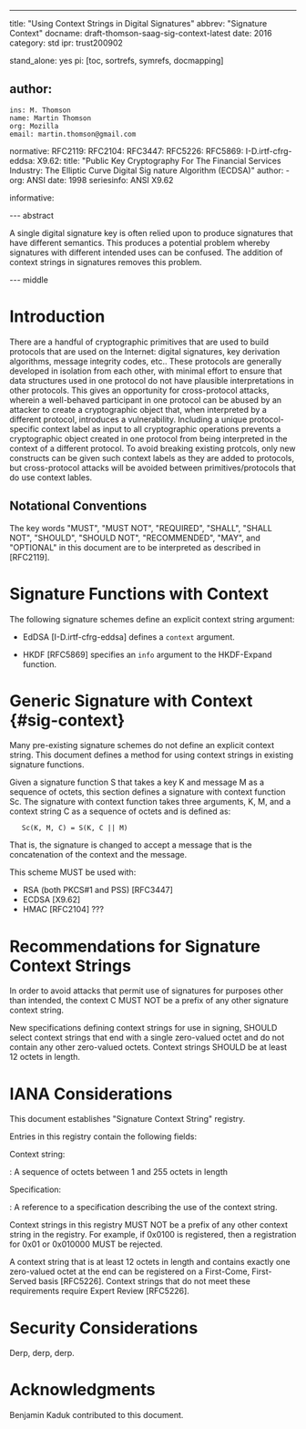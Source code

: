 ---
title: "Using Context Strings in Digital Signatures"
abbrev: "Signature Context"
docname: draft-thomson-saag-sig-context-latest
date: 2016
category: std
ipr: trust200902

stand_alone: yes
pi: [toc, sortrefs, symrefs, docmapping]

author:
 -
    ins: M. Thomson
    name: Martin Thomson
    org: Mozilla
    email: martin.thomson@gmail.com


normative:
  RFC2119:
  RFC2104:
  RFC3447:
  RFC5226:
  RFC5869:
  I-D.irtf-cfrg-eddsa:
  X9.62:
     title: "Public Key Cryptography For The Financial Services Industry: The Elliptic Curve Digital Sig
nature Algorithm (ECDSA)"
     author:
       - org: ANSI
     date: 1998
     seriesinfo: ANSI X9.62

informative:


--- abstract

A single digital signature key is often relied upon to produce signatures that
have different semantics.  This produces a potential problem whereby signatures
with different intended uses can be confused.  The addition of context strings
in signatures removes this problem.

--- middle

# Introduction

There are a handful of cryptographic primitives that are used to build
protocols that are used on the Internet: digital signatures, key derivation
algorithms, message integrity codes, etc..  These protocols are generally
developed in isolation from each other, with minimal effort to ensure that data
structures used in one protocol do not have plausible interpretations in other
protocols.  This gives an opportunity for cross-protocol attacks, wherein a
well-behaved participant in one protocol can be abused by an attacker to create
a cryptographic object that, when interpreted by a different protocol,
introduces a vulnerability.  Including a unique protocol-specific context label
as input to all cryptographic operations prevents a cryptographic object
created in one protocol from being interpreted in the context of a different
protocol.  To avoid breaking existing protcols, only new constructs can be
given such context labels as they are added to protocols, but cross-protocol
attacks will be avoided between primitives/protocols that do use context
lables.

## Notational Conventions

The key words "MUST", "MUST NOT", "REQUIRED", "SHALL", "SHALL NOT", "SHOULD",
"SHOULD NOT", "RECOMMENDED", "MAY", and "OPTIONAL" in this document are to be
interpreted as described in [RFC2119].

# Signature Functions with Context

The following signature schemes define an explicit context string argument:

* EdDSA [I-D.irtf-cfrg-eddsa] defines a `context` argument.

* HKDF [RFC5869] specifies an `info` argument to the HKDF-Expand function.


# Generic Signature with Context {#sig-context}

Many pre-existing signature schemes do not define an explicit context string.
This document defines a method for using context strings in existing signature
functions.

Given a signature function S that takes a key K and message M as a sequence of
octets, this section defines a signature with context function Sc.  The
signature with context function takes three arguments, K, M, and a context
string C as a sequence of octets and is defined as:

~~~ inline
   Sc(K, M, C) = S(K, C || M)
~~~

That is, the signature is changed to accept a message that is the concatenation
of the context and the message.

This scheme MUST be used with:

* RSA (both PKCS#1 and PSS) [RFC3447]
* ECDSA [X9.62]
* HMAC [RFC2104]  ???


# Recommendations for Signature Context Strings

In order to avoid attacks that permit use of signatures for purposes other than
intended, the context C MUST NOT be a prefix of any other signature context
string.

New specifications defining context strings for use in signing, SHOULD select
context strings that end with a single zero-valued octet and do not contain any
other zero-valued octets.  Context strings SHOULD be at least 12 octets in
length.


# IANA Considerations

This document establishes "Signature Context String" registry.

Entries in this registry contain the following fields:

Context string:

: A sequence of octets between 1 and 255 octets in length

Specification:

: A reference to a specification describing the use of the context string.

Context strings in this registry MUST NOT be a prefix of any other context
string in the registry.  For example, if 0x0100 is registered, then a
registration for 0x01 or 0x010000 MUST be rejected.

A context string that is at least 12 octets in length and contains exactly one
zero-valued octet at the end can be registered on a First-Come, First-Served
basis [RFC5226].  Context strings that do not meet these requirements require
Expert Review [RFC5226].


# Security Considerations

Derp, derp, derp.


# Acknowledgments

Benjamin Kaduk contributed to this document.
